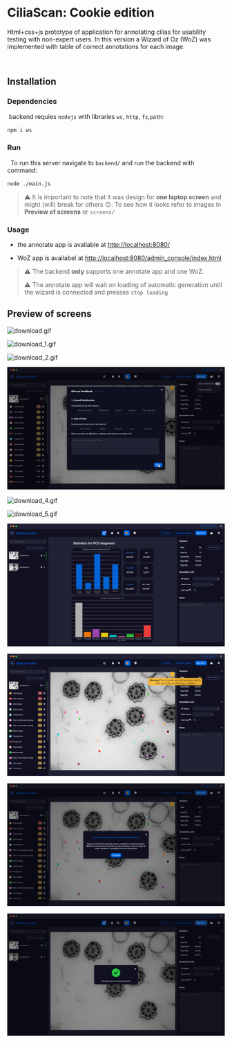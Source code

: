 # CiliaScan: Cookie edition

Html+css+js prototype of application for annotating cilias for usability testing with non-expert users. In this version a Wizard of Oz (WoZ) was implemented with table of correct annotations for each image.

<img title="" src="https://media.tenor.com/R6J71-c076EAAAAC/cookie-monster-girlscout.gif" alt="" width="166" data-align="center">

## Installation

### Dependencies

 backend requies `nodejs` with libraries `ws`, `http`, `fs`,`path`: 

```bash
npm i ws 
```

### Run

  To run this server navigate to `backend/` and run the backend with command:

```bash
node ./main.js
```

> ⚠️ It is important to note that it was design for **one laptop screen** and might (will) break for others 🙃. To see how it looks refer to images in **Preview of screens** or `screens/`

### Usage

* the annotate app is available at [http://localhost:8080/](http://localhost:8080/)

* WoZ app is availabel at [http://localhost:8080/admin_console/index.html](http://localhost:8080/admin_console/index.html)

> ⚠️ The backend **only** supports one annotate app and one WoZ. 
> 
> ⚠️ The annotate app will wait on loading of automatic generation until the wizard is connected and presses `stop loading`

## Preview of screens

![download.gif](./screens/download.gif)

![download_1.gif](./screens/download_1.gif)

![download_2.gif](./screens/download_2.gif)

![download_3.gif](./screens/download_3.gif)

![download_4.gif](./screens/download_4.gif)

![download_5.gif](./screens/download_5.gif)

![image.png](./screens/image.png)

![image_2.png](./screens/image_2.png)

![image_3.png](./screens/image_3.png)

![image_1.png](./screens/image_1.png)
